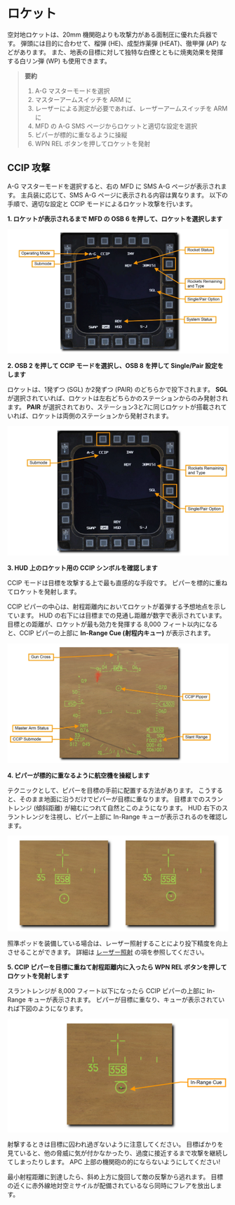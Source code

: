 # ロケット

空対地ロケットは、20mm 機関砲よりも攻撃力がある面制圧に優れた兵器です。
弾頭には目的に合わせて、榴弾 (HE)、成型炸薬弾 (HEAT)、徹甲弾 (AP) などがあります。
また、地表の目標に対して独特な白煙とともに焼夷効果を発揮する白リン弾 (WP) も使用できます。

>**要約**
>
> 1. A-G マスターモードを選択
> 2. マスターアームスイッチを ARM に
> 3. レーザーによる測定が必要であれば、レーザーアームスイッチを ARM に
> 4. MFD の A-G SMS ページからロケットと適切な設定を選択
> 5. ピパーが標的に重なるように操縦
> 6. WPN REL ボタンを押してロケットを発射

## CCIP 攻撃

A-G マスターモードを選択すると、右の MFD に SMS A-G ページが表示されます。
主兵装に応じて、SMS A-G ページに表示される内容は異なります。
以下の手順で、適切な設定と CCIP モードによるロケット攻撃を行います。

**1. ロケットが表示されるまで MFD の OSB 6 を押して、ロケットを選択します**

![dcs160-rocket_sms1](../images/dcs160-rocket_sms1.jpg)

**2. OSB 2 を押して CCIP モードを選択し、OSB 8 を押して Single/Pair 設定をします**

ロケットは、1発ずつ (SGL) か2発ずつ (PAIR) のどちらかで投下されます。
**SGL** が選択されていれば、ロケットは左右どちらかのステーションからのみ発射されます。
**PAIR** が選択されており、ステーション3と7に同じロケットが搭載されていれば、ロケットは両側のステーションから発射されます。

![dcs161-rocket_sms2](../images/dcs161-rocket_sms2.jpg)

**3. HUD 上のロケット用の CCIP シンボルを確認します**

CCIP モードは目標を攻撃する上で最も直感的な手段です。
ピパーを標的に重ねてロケットを発射します。

CCIP ピパーの中心は、射程距離内においてロケットが着弾する予想地点を示しています。
HUD の右下には目標までの見通し距離が数字で表示されています。
目標との距離が、ロケットが最も効力を発揮する 8,000 フィート以内になると、CCIP ピパーの上部に **In-Range Cue (射程内キュー)** が表示されます。

![dcs162-rocket_hud](../images/dcs162-rocket_hud.jpg)

**4. ピパーが標的に重なるように航空機を操縦します**

テクニックとして、ピパーを目標の手前に配置する方法があります。
こうすると、そのまま地面に沿うだけでピパーが目標に重なります。
目標までのスラントレンジ (傾斜距離) が縮むにつれて自然とこのようになります。
HUD 右下のスラントレンジを注視し、ピパー上部に In-Range キューが表示されるのを確認します。

![dcs163-rocket_cue1](../images/dcs163-rocket_cue1.jpg)

照準ポッドを装備している場合は、レーザー照射することにより投下精度を向上させることができます。
詳細は [レーザー照射](/f-16c/system/an-aaq-28/#laser-ranging) の項を参照してください。

**5. CCIP ピパーを目標に重ねて射程距離内に入ったら WPN REL ボタンを押してロケットを発射します**

スラントレンジが 8,000 フィート以下になったら CCIP ピパーの上部に In-Range キューが表示されます。
ピパーが目標に重なり、キューが表示されていれば下図のようになります。

![dcs164-rocket_cue2](../images/dcs164-rocket_cue2.png)

射撃するときは目標に囚われ過ぎないように注意してください。
目標ばかりを見ていると、他の脅威に気が付かなかったり、過度に接近するまで攻撃を継続してしまったりします。
APC 上部の機関砲の的にならないようにしてください!

最小射程距離に到達したら、斜め上方に旋回して敵の反撃から逃れます。
目標の近くに赤外線地対空ミサイルが配備されているなら同時にフレアを放出します。
